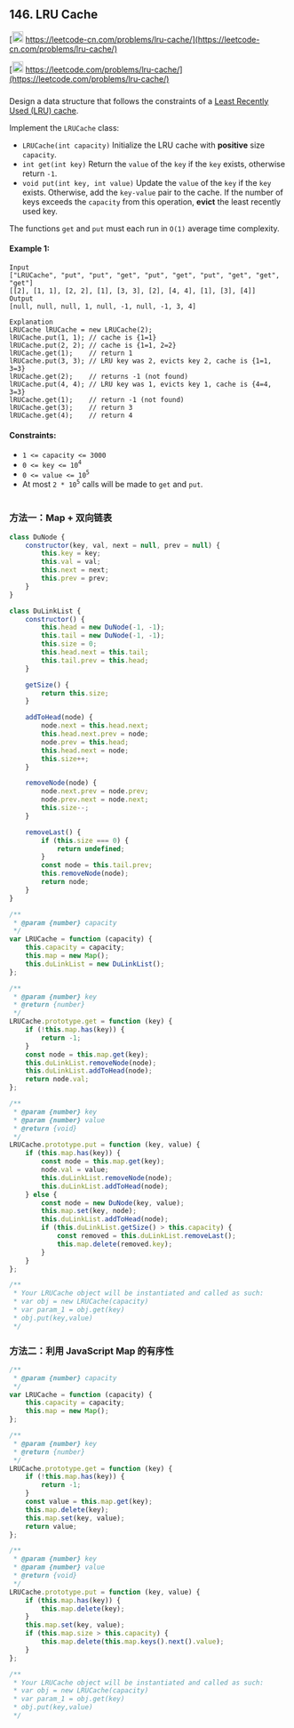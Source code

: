 ## 146. LRU Cache

[<img src="https://static.leetcode-cn.com/cn-mono-assets/production/assets/logo-dark-cn.c42314a8.svg" height="20" /> https://leetcode-cn.com/problems/lru-cache/](https://leetcode-cn.com/problems/lru-cache/)

[<img src="https://assets.leetcode.com/static_assets/public/webpack_bundles/images/logo-dark.e99485d9b.svg" height="20"/> https://leetcode.com/problems/lru-cache/](https://leetcode.com/problems/lru-cache/)

###

Design a data structure that follows the constraints of a [Least Recently Used (LRU) cache](https://en.wikipedia.org/wiki/Cache_replacement_policies#LRU).

Implement the `LRUCache` class:

-   `LRUCache(int capacity)` Initialize the LRU cache with **positive** size `capacity`.
-   `int get(int key)` Return the `value` of the `key` if the `key` exists, otherwise return `-1`.
-   `void put(int key, int value)` Update the `value` of the `key` if the `key` exists. Otherwise, add the `key-value` pair to the cache. If the number of keys exceeds the `capacity` from this operation, **evict** the least recently used key.

The functions `get` and `put` must each run in `O(1)` average time complexity.

#### Example 1:

```
Input
["LRUCache", "put", "put", "get", "put", "get", "put", "get", "get", "get"]
[[2], [1, 1], [2, 2], [1], [3, 3], [2], [4, 4], [1], [3], [4]]
Output
[null, null, null, 1, null, -1, null, -1, 3, 4]

Explanation
LRUCache lRUCache = new LRUCache(2);
lRUCache.put(1, 1); // cache is {1=1}
lRUCache.put(2, 2); // cache is {1=1, 2=2}
lRUCache.get(1);    // return 1
lRUCache.put(3, 3); // LRU key was 2, evicts key 2, cache is {1=1, 3=3}
lRUCache.get(2);    // returns -1 (not found)
lRUCache.put(4, 4); // LRU key was 1, evicts key 1, cache is {4=4, 3=3}
lRUCache.get(1);    // return -1 (not found)
lRUCache.get(3);    // return 3
lRUCache.get(4);    // return 4
```

#### Constraints:

-   `1 <= capacity <= 3000`
-   `0 <= key <= 10`<sup>`4`</sup>
-   `0 <= value <= 10`<sup>`5`</sup>
-   At most `2 * 10`<sup>`5`</sup> calls will be made to `get` and `put`.

#

### 方法一：Map + 双向链表

```js
class DuNode {
    constructor(key, val, next = null, prev = null) {
        this.key = key;
        this.val = val;
        this.next = next;
        this.prev = prev;
    }
}

class DuLinkList {
    constructor() {
        this.head = new DuNode(-1, -1);
        this.tail = new DuNode(-1, -1);
        this.size = 0;
        this.head.next = this.tail;
        this.tail.prev = this.head;
    }

    getSize() {
        return this.size;
    }

    addToHead(node) {
        node.next = this.head.next;
        this.head.next.prev = node;
        node.prev = this.head;
        this.head.next = node;
        this.size++;
    }

    removeNode(node) {
        node.next.prev = node.prev;
        node.prev.next = node.next;
        this.size--;
    }

    removeLast() {
        if (this.size === 0) {
            return undefined;
        }
        const node = this.tail.prev;
        this.removeNode(node);
        return node;
    }
}

/**
 * @param {number} capacity
 */
var LRUCache = function (capacity) {
    this.capacity = capacity;
    this.map = new Map();
    this.duLinkList = new DuLinkList();
};

/**
 * @param {number} key
 * @return {number}
 */
LRUCache.prototype.get = function (key) {
    if (!this.map.has(key)) {
        return -1;
    }
    const node = this.map.get(key);
    this.duLinkList.removeNode(node);
    this.duLinkList.addToHead(node);
    return node.val;
};

/**
 * @param {number} key
 * @param {number} value
 * @return {void}
 */
LRUCache.prototype.put = function (key, value) {
    if (this.map.has(key)) {
        const node = this.map.get(key);
        node.val = value;
        this.duLinkList.removeNode(node);
        this.duLinkList.addToHead(node);
    } else {
        const node = new DuNode(key, value);
        this.map.set(key, node);
        this.duLinkList.addToHead(node);
        if (this.duLinkList.getSize() > this.capacity) {
            const removed = this.duLinkList.removeLast();
            this.map.delete(removed.key);
        }
    }
};

/**
 * Your LRUCache object will be instantiated and called as such:
 * var obj = new LRUCache(capacity)
 * var param_1 = obj.get(key)
 * obj.put(key,value)
 */
```

### 方法二：利用 JavaScript Map 的有序性

```js
/**
 * @param {number} capacity
 */
var LRUCache = function (capacity) {
    this.capacity = capacity;
    this.map = new Map();
};

/**
 * @param {number} key
 * @return {number}
 */
LRUCache.prototype.get = function (key) {
    if (!this.map.has(key)) {
        return -1;
    }
    const value = this.map.get(key);
    this.map.delete(key);
    this.map.set(key, value);
    return value;
};

/**
 * @param {number} key
 * @param {number} value
 * @return {void}
 */
LRUCache.prototype.put = function (key, value) {
    if (this.map.has(key)) {
        this.map.delete(key);
    }
    this.map.set(key, value);
    if (this.map.size > this.capacity) {
        this.map.delete(this.map.keys().next().value);
    }
};

/**
 * Your LRUCache object will be instantiated and called as such:
 * var obj = new LRUCache(capacity)
 * var param_1 = obj.get(key)
 * obj.put(key,value)
 */
```
